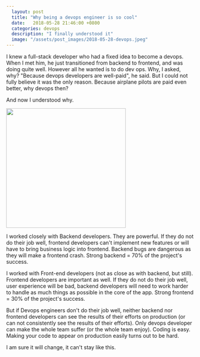 ```yaml
---
  layout: post
  title: "Why being a devops engineer is so cool"
  date:   2018-05-28 21:46:00 +0800
  categories: devops
  description: "I finally understood it"
  image: "/assets/post_images/2018-05-28-devops.jpeg"
---
```


I knew a full-stack developer who had a fixed idea to become a devops. When I met him, he just transitioned from backend to frontend, and was doing quite well. However all he wanted is to do dev ops. Why, I asked, why? "Because devops developers are well-paid", he said. But I could not fully believe it was the only reason. Because airplane pilots are paid even better, why devops then?

And now I understood why.

<img src="{{ site.url }}/assets/post_images/2018-05-28-devops.jpeg" width="320" style="display:block"/>

I worked closely with Backend developers. They are powerful. If they do not do their job well, frontend developers can't implement new features or will have to bring business logic into frontend. Backend bugs are dangerous as they will make a frontend crash. Strong backend = 70% of the project's success.

I worked with Front-end developers (not as close as with backend, but still). Frontend developers are important as well. If they do not do their job well, user experience will be bad, backend developers will need to work harder to handle as much things as possible in the core of the app. Strong frontend = 30% of the project's success.

But if Devops engineers don't do their job well, neither backend nor frontend developers can see the results of their efforts on production (or can not consistently see the results of their efforts). Only devops developer can make the whole team suffer (or the whole team enjoy). Coding is easy. Making your code to appear on production easily turns out to be hard.

I am sure it will change, it can't stay like this.